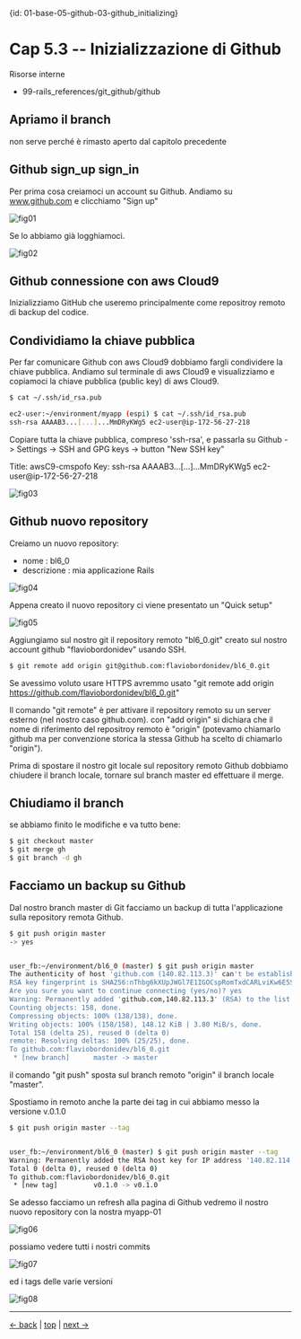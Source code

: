 {id: 01-base-05-github-03-github_initializing}
# Cap 5.3 -- Inizializzazione di Github


Risorse interne

* 99-rails_references/git_github/github



## Apriamo il branch

non serve perché è rimasto aperto dal capitolo precedente




## Github sign_up sign_in

Per prima cosa creiamoci un account su Github. Andiamo su www.github.com e clicchiamo "Sign up"

![fig01](https://github.com/flaviobordonidev/leanpubabrandnewcms/blob/master/01-base/05-github/03_fig01-github_signup.png)

Se lo abbiamo già logghiamoci.

![fig02](https://github.com/flaviobordonidev/leanpubabrandnewcms/blob/master/01-base/05-github/03_fig02-github_signin.png)



## Github connessione con aws Cloud9

Inizializziamo GitHub che useremo principalmente come repositroy remoto di backup del codice.



## Condividiamo la chiave pubblica

Per far comunicare Github con aws Cloud9 dobbiamo fargli condividere la chiave pubblica.
Andiamo sul terminale di aws Cloud9 e visualizziamo e copiamoci la chiave pubblica (public key) di aws Cloud9.

```bash
$ cat ~/.ssh/id_rsa.pub

ec2-user:~/environment/myapp (espi) $ cat ~/.ssh/id_rsa.pub
ssh-rsa AAAAB3...[...]...MmDRyKWg5 ec2-user@ip-172-56-27-218
```

Copiare tutta la chiave pubblica, compreso 'ssh-rsa', e passarla su Github -> Settings -> SSH and GPG keys -> button "New SSH key"

Title: awsC9-cmspofo
Key: ssh-rsa AAAAB3...[...]...MmDRyKWg5 ec2-user@ip-172-56-27-218

![fig03](https://github.com/flaviobordonidev/leanpubabrandnewcms/blob/master/01-base/05-github/03_fig03-github_ssh_public_key.png)



## Github nuovo repository

Creiamo un nuovo repository:

- nome        : bl6_0
- descrizione : mia applicazione Rails

![fig04](https://github.com/flaviobordonidev/leanpubabrandnewcms/blob/master/01-base/05-github/03_fig04-github_new_repository.png)

Appena creato il nuovo repository ci viene presentato un "Quick setup"

![fig05](https://github.com/flaviobordonidev/leanpubabrandnewcms/blob/master/01-base/05-github/03_fig05-github_quick_setup.png)

Aggiungiamo sul nostro git il repository remoto "bl6_0.git" creato sul nostro account github "flaviobordonidev" usando SSH.

```bash
$ git remote add origin git@github.com:flaviobordonidev/bl6_0.git
```

Se avessimo voluto usare HTTPS avremmo usato "git remote add origin https://github.com/flaviobordonidev/bl6_0.git"

Il comando "git remote" è per attivare il repository remoto su un server esterno (nel nostro caso github.com).
con "add origin" si dichiara che il nome di riferimento del repositroy remoto è "origin" (potevamo chiamarlo github ma per convenzione storica la stessa Github ha scelto di chiamarlo "origin").  

Prima di spostare il nostro git locale sul repository remoto Github dobbiamo chiudere il branch locale, tornare sul branch master ed effettuare il merge. 




## Chiudiamo il branch

se abbiamo finito le modifiche e va tutto bene:

```bash
$ git checkout master
$ git merge gh
$ git branch -d gh
```




## Facciamo un backup su Github

Dal nostro branch master di Git facciamo un backup di tutta l'applicazione sulla repository remota Github.

```bash
$ git push origin master
-> yes


user_fb:~/environment/bl6_0 (master) $ git push origin master
The authenticity of host 'github.com (140.82.113.3)' can't be established.
RSA key fingerprint is SHA256:nThbg6kXUpJWGl7E1IGOCspRomTxdCARLviKw6E5SY8.
Are you sure you want to continue connecting (yes/no)? yes
Warning: Permanently added 'github.com,140.82.113.3' (RSA) to the list of known hosts.
Counting objects: 158, done.
Compressing objects: 100% (138/138), done.
Writing objects: 100% (158/158), 148.12 KiB | 3.80 MiB/s, done.
Total 158 (delta 25), reused 0 (delta 0)
remote: Resolving deltas: 100% (25/25), done.
To github.com:flaviobordonidev/bl6_0.git
 * [new branch]      master -> master
```

il comando "git push" sposta sul branch remoto "origin" il branch locale "master".

Spostiamo in remoto anche la parte dei tag in cui abbiamo messo la versione v.0.1.0

```bash
$ git push origin master --tag


user_fb:~/environment/bl6_0 (master) $ git push origin master --tag
Warning: Permanently added the RSA host key for IP address '140.82.114.3' to the list of known hosts.
Total 0 (delta 0), reused 0 (delta 0)
To github.com:flaviobordonidev/bl6_0.git
 * [new tag]         v0.1.0 -> v0.1.0
```

Se adesso facciamo un refresh alla pagina di Github vedremo il nostro nuovo repository con la nostra myapp-01

![fig06](https://github.com/flaviobordonidev/leanpubabrandnewcms/blob/master/01-base/05-github/03_fig06-github_repository_overview.png)

possiamo vedere tutti i nostri commits

![fig07](https://github.com/flaviobordonidev/leanpubabrandnewcms/blob/master/01-base/05-github/03_fig07-github_commits.png)

ed i tags delle varie versioni

![fig08](https://github.com/flaviobordonidev/leanpubabrandnewcms/blob/master/01-base/05-github/03_fig08-github_tags.png)



---

[<- back](https://github.com/flaviobordonidev/leanpubabrandnewcms/blob/master/01-base/05-github/02-github_readme-it.md)
 | [top](#top) |
[next ->](https://github.com/flaviobordonidev/leanpubabrandnewcms/blob/master/01-base/05-github/04-github-multi-users-it.md)
